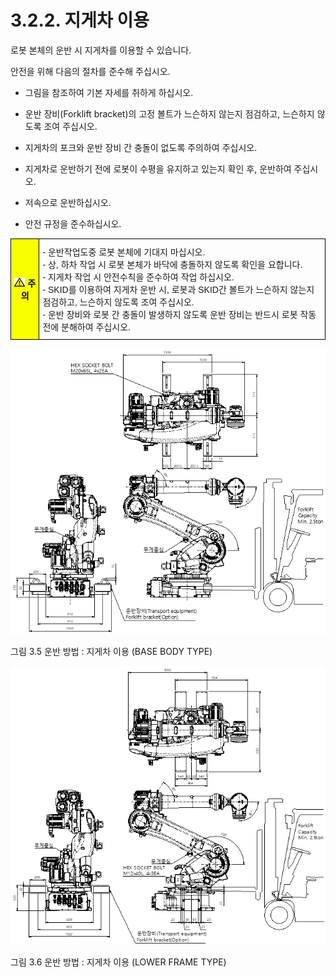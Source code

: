 ﻿# 3.2.2. 지게차 이용

로봇 본체의 운반 시 지게차를 이용할 수 있습니다.

안전을 위해 다음의 절차를 준수해 주십시오.


*	그림을 참조하여 기본 자세를 취하게 하십시오.

*	운반 장비(Forklift bracket)의 고정 볼트가 느슨하지 않는지 점검하고, 느슨하지 않도록 조여 주십시오.

*	지게차의 포크와 운반 장비 간 충돌이 없도록 주의하여 주십시오.

*	지게차로 운반하기 전에 로봇이 수평을 유지하고 있는지 확인 후, 운반하여 주십시오.

*	저속으로 운반하십시오. 

*	안전 규정을 준수하십시오.

<style type="text/css">
.tg  {border-collapse:collapse;border-spacing:0;}
.tg td{border-color:black;border-style:solid;border-width:1px;font-family:Arial, sans-serif;font-size:14px;
  overflow:hidden;padding:10px 5px;word-break:normal;}
.tg th{border-color:black;border-style:solid;border-width:1px;font-family:Arial, sans-serif;font-size:14px;
  font-weight:normal;overflow:hidden;padding:10px 5px;word-break:normal;}
.tg .tg-cly1{text-align:left;vertical-align:middle}
.tg .tg-b001{background-color:#f8ff00;color:#000000;font-weight:bold;text-align:center;vertical-align:middle}
</style>
<table class="tg">
<thead>
  <tr>
    <td class="tg-b001"><img src="../../_assets/작은주의표시.png"> 주의</td>
    <td class="tg-cly1">-	운반작업도중 로봇 본체에 기대지 마십시오.<br>
-	상, 하차 작업 시 로봇 본체가 바닥에 충돌하지 않도록 확인을 요합니다.<br>
-	지게차 작업 시 안전수칙을 준수하여 작업 하십시오.<br>
-	SKID를 이용하여 지게차 운반 시, 로봇과 SKID간 볼트가 느슨하지 않는지 점검하고, 느슨하지 않도록 조여 주십시오.<br>
-	운반 장비와 로봇 간 충돌이 발생하지 않도록 운반 장비는 반드시 로봇 작동 전에 분해하여 주십시오.
</td>
  </tr>
</thead>
</table>


![](../../_assets/그림_3.5_운반방법_지게차이용.png)

그림 3.5 운반 방법 : 지게차 이용 (BASE BODY TYPE)

![](../../_assets/그림_3.6_운반방법_지게차이용.png)

그림 3.6 운반 방법 : 지게차 이용 (LOWER FRAME TYPE)


